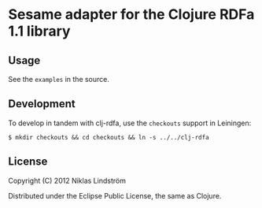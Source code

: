 # Sesame adapter for the Clojure RDFa 1.1 library

## Usage

See the `examples` in the source.

## Development

To develop in tandem with clj-rdfa, use the `checkouts` support in Leiningen:

    $ mkdir checkouts && cd checkouts && ln -s ../../clj-rdfa

## License

Copyright (C) 2012 Niklas Lindström

Distributed under the Eclipse Public License, the same as Clojure.


